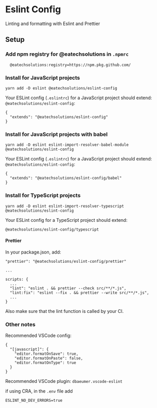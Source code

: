 # Eslint Config

Linting and formatting with Eslint and Prettier

## Setup

### Add npm registry for @eatechsolutions in `.npmrc`
```
  @eatechsolutions:registry=https://npm.pkg.github.com/
```

### Install for JavaScript projects

```
yarn add -D eslint @eatechsolutions/eslint-config
```

Your ESLint config (`.eslintrc`) for a JavaScript project should extend: `@eatechsolutions/eslint-config`:

```
{
  "extends": "@eatechsolutions/eslint-config"
}
```

### Install for JavaScript projects with babel

```
yarn add -D eslint eslint-import-resolver-babel-module @eatechsolutions/eslint-config
```

Your ESLint config (`.eslintrc`) for a JavaScript project should extend: `@eatechsolutions/eslint-config`:

```
{
  "extends": "@eatechsolutions/eslint-config/babel"
}
```

### Install for TypeScript projects

```
yarn add -D eslint eslint-import-resolver-typescript @eatechsolutions/eslint-config
```

Your ESLint config for a TypeScript project should extend:

```
@eatechsolutions/eslint-config/typescript
```

#### Prettier

In your package.json, add:

```
"prettier": "@eatechsolutions/eslint-config/prettier"

...

scripts: {
  ...
  "lint": "eslint . && prettier --check src/**/*.js",
  "lint:fix": "eslint --fix . && prettier --write src/**/*.js",
  ...
}
```

Also make sure that the lint function is called by your CI.

### Other notes

Recommended VSCode config:

```
{
  "[javascript]": {
    "editor.formatOnSave": true,
    "editor.formatOnPaste": false,
    "editor.formatOnType": true
  }
}

```

Recommended VSCode plugin: `dbaeumer.vscode-eslint`

if using CRA, in the `.env` file add
```
ESLINT_NO_DEV_ERRORS=true
```
